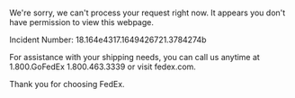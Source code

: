  	


 	

We're sorry, we can't process your request right now. It appears you don't have permission to view this webpage.


Incident Number: 18.164e4317.1649426721.3784274b





For assistance with your shipping needs, you can call us anytime at 1.800.GoFedEx 1.800.463.3339 or visit fedex.com.




Thank you for choosing FedEx.